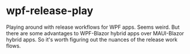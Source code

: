 # wpf-release-play

Playing around with release workflows for WPF apps.
Seems weird. But there are some advantages to WPF-Blazor hybrid apps
over MAUI-Blazor hybrid apps. So it's worth figuring out the nuances
of the release work flows.
